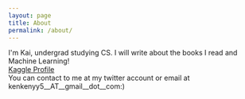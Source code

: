 ```yaml
---
layout: page
title: About
permalink: /about/
---
```


I'm Kai, undergrad studying CS. I will write about the books I read and Machine Learning!
<br/>
[Kaggle Profile](https://www.kaggle.com/kenkenp)
<br/>
You can contact to me at my twitter account or email at kenkenyy5__AT__gmail__dot__com:)

